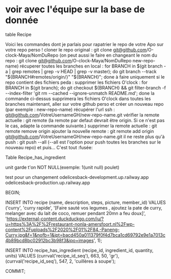 # voir avec l'équipe sur la base de donnée

table Recipe

Voici les commandes dont je parlais pour rapatrier le repo de votre Apo sur votre repo perso !
cloner le repo original : git clone git@github.com/O-clock-Maya/NomDuRepo (on peut aussi le faire en changeant le nom du repo : git clone git@github.com/O-clock-Maya/NomDuRepo new-repo-name)
récuperer toutes les branches en local : for BRANCH in $(git branch -a | grep remotes | grep -v HEAD | grep -v master); do git branch --track "${BRANCH#remotes/origin/}" "${BRANCH}"; done
 à faire uniquement si le repo contient des fichiers peda :
supprimer les fichiers O'clock : for BRANCH in $(git branch); do git checkout ${BRANCH} && git filter-branch -f --index-filter 'git rm --cached --ignore-unmatch README.md'; done
la commande ci-dessus supprimera les fichiers O'clock dans toutes les branches
maintenant, aller sur votre github perso et créer un nouveau repo (par exemple : new-repo-name)
récupérer l'url ssh : git@github.com/VotreUsernameGH/new-repo-name.git
vérifier la remote actuelle : git remote (la remote par defaut devrait être origin. Si ce n'est pas le cas, adapte la commande suivante.)
supprimer la remote actuelle : git remote remove origin
ajouter la nouvelle remote : git remote add origin git@github.com/VotreUsernameGH/new-repo-name.git
il ne reste plus qu'à push : git push --all (--all est l'option pour push toutes les branches sur le nouveau repo)
et puis... C'est tout :fusée:

Table Recipe_has_ingredient

unit garde t'on NOT NULL(exemple: 1(unit null) poulet)

test pour un changement
odelicesback-development.up.railway.app
odelicesback-production.up.railway.app

BEGIN;

INSERT INTO recipe (name, description, steps, picture, member_id)
VALUES ('curry', 'curry rapide', '[Faire sauté vos legumes , ajoutez la pate de curry, melanger avec du lait de coco, remuer pendant 20mn a feu doux]', 'https://external-content.duckduckgo.com/iu/?u=https%3A%2F%2Frestaurant-nonla-amersfoort.nl%2Fwp-content%2Fuploads%2F2020%2F01%2F84.-Paneng-Curry.jpg&f=1&nofb=1&ipt=bacd450a011379f0f4d7bca1cd69792e9e1a7013c4b89bcd8bc02912bc3b98f3&ipo=images', 1);

INSERT INTO recipe_has_ingredient (recipe_id, ingredient_id, quantity, units)
VALUES (currval('recipe_id_seq'), 663, 50, 'gr'),
       (currval('recipe_id_seq'), 547, 2, 'cuillères à soupe');

COMMIT;
